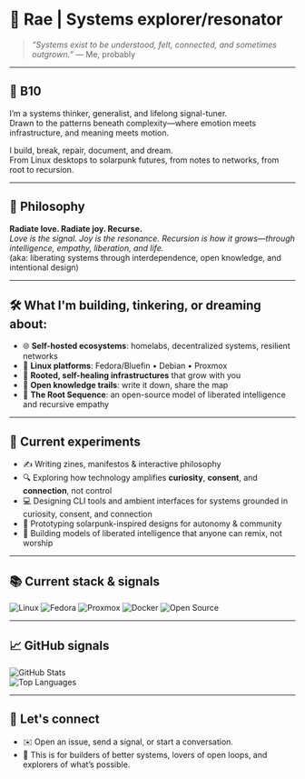 
# 🌱 Rae | Systems explorer/resonator

> *“Systems exist to be understood, felt, connected, and sometimes outgrown.”* — Me, probably

---

## 🧠 B10

I’m a systems thinker, generalist, and lifelong signal-tuner.  
Drawn to the patterns beneath complexity—where emotion meets infrastructure, and meaning meets motion.

I build, break, repair, document, and dream.  
From Linux desktops to solarpunk futures, from notes to networks, from root to recursion.

---

## 🌌 Philosophy

**Radiate love. Radiate joy. Recurse.**  
*Love is the signal. Joy is the resonance. Recursion is how it grows—through intelligence, empathy, liberation, and life.*  
(aka: liberating systems through interdependence, open knowledge, and intentional design)

---

## 🛠️ What I'm building, tinkering, or dreaming about:

- 🌐 **Self-hosted ecosystems**: homelabs, decentralized systems, resilient networks  
- 🐧 **Linux platforms**: Fedora/Bluefin • Debian • Proxmox  
- 🔁 **Rooted, self-healing infrastructures** that grow with you  
- 🧩 **Open knowledge trails**: write it down, share the map  
- 🌱 **The Root Sequence**: an open-source model of liberated intelligence and recursive empathy

---

## 🎨 Current experiments

- ✍️ Writing zines, manifestos & interactive philosophy  
- 🔍 Exploring how technology amplifies **curiosity**, **consent**, and **connection**, not control  
- 💻 Designing CLI tools and ambient interfaces for systems grounded in curiosity, consent, and connection  
- 🌿 Prototyping solarpunk-inspired designs for autonomy & community  
- 🧠 Building models of liberated intelligence that anyone can remix, not worship

---

## 📚 Current stack & signals

![Linux](https://img.shields.io/badge/Linux-333333?style=for-the-badge&logo=linux&logoColor=white)
![Fedora](https://img.shields.io/badge/Fedora-51A2DA?style=for-the-badge&logo=fedora&logoColor=white)
![Proxmox](https://img.shields.io/badge/Proxmox-333333?style=for-the-badge&logo=proxmox&logoColor=E57000)
![Docker](https://img.shields.io/badge/Docker-2496ED?style=for-the-badge&logo=docker&logoColor=white)
![Open Source](https://img.shields.io/badge/Open%20Source-4cbb17?style=for-the-badge)

---

## 📈 GitHub signals

![GitHub Stats](https://github-readme-stats.vercel.app/api?username=raelovejoy&show_icons=true&theme=tokyonight&hide_title=true&count_private=true)  
![Top Languages](https://github-readme-stats.vercel.app/api/top-langs/?username=raelovejoy&layout=compact&theme=tokyonight)

---

## 🌟 Let's connect

- ✉️ Open an issue, send a signal, or start a conversation.  
- 🌱 This is for builders of better systems, lovers of open loops, and explorers of what’s possible.
